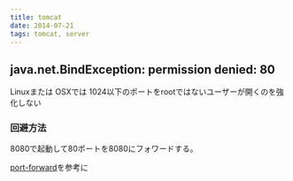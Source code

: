 ```yaml
---
title: tomcat
date: 2014-07-21
tags: tomcat, server
---
```




## java.net.BindException: permission denied: 80

Linuxまたは OSXでは 1024以下のポートをrootではないユーザーが開くのを強化しない

### 回避方法

8080で起動して80ポートを8080にフォワードする。

[port-forward](http://moreta.github.io/2014/07/21/port-forward/)を参考に
